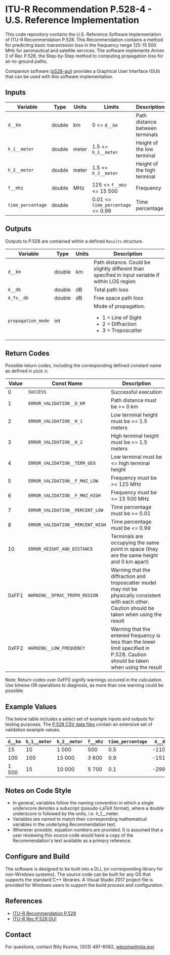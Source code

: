 # ITU-R Recommendation P.528-4 - U.S. Reference Implementation  #

This code repository contains the U.S. Reference Software Implementation of ITU-R Recommendation P.528. This Recommendation contains a method for predicting basic transmission loss in the frequency range 125-15 500 MHz for aeronautical and satellite services.  The software implements Annex 2 of Rec P.528, the Step-by-Step method to computing propagation loss for air-to-ground paths.

Companion software ([p528-gui](https://github.com/NTIA/p528-gui)) provides a Graphical User Interface (GUI) that can be used with this software implementation. 

## Inputs ##

| Variable          | Type   | Units | Limits       | Description  |
|-------------------|--------|-------|--------------|--------------|
| `d__km`           | double | km    | 0 <= `d__km` | Path distance between terminals |
| `h_1__meter`      | double | meter | 1.5 <= `h_1__meter` | Height of the low terminal |
| `h_2__meter`      | double | meter | 1.5 <= `h_2__meter` | Height of the high terminal |
| `f__mhz`          | double | MHz   | 125 <= `f__mhz` <= 15 500 | Frequency |
| `time_percentage` | double |       | 0.01 <= `time_percentage` <= 0.99 | Time percentage |
 
## Outputs ##

Outputs to P.528 are contained within a defined `Results` structure.

| Variable   | Type   | Units | Description |
|------------|--------|-------|-------------|
| `d__km`    | double | km    | Path distance.  Could be slightly different than specified in input variable if within LOS region |
| `A__db`    | double | dB    | Total path loss |
| `A_fs__db` | double | dB    | Free space path loss |
| `propagation_mode` | int |  | Mode of propagation. <ul><li>1 = Line of Sight</li><li>2 = Diffraction</li><li>3 = Troposcatter</li></ul> |

## Return Codes ##

Possible return codes, including the corresponding defined constant name as defined in `p528.h`:

| Value | Const Name                       | Description  |
| ------|----------------------------------|--------------|
|     0 | `SUCCESS`                        | Successful execution |
|     1 | `ERROR_VALIDATION__D_KM`         | Path distance must be >= 0 km |
|     2 | `ERROR_VALIDATION__H_1`          | Low terminal height must be >= 1.5 meters |
|     3 | `ERROR_VALIDATION__H_2`          | High terminal height must be >= 1.5 meters |
|     4 | `ERROR_VALIDATION__TERM_GEO`     | Low terminal must be <= high terminal height |
|     5 | `ERROR_VALIDATION__F_MHZ_LOW`    | Frequency must be >= 125 MHz |
|     6 | `ERROR_VALIDATION__F_MHZ_HIGH`   | Frequency must be <= 15 500 MHz |
|     7 | `ERROR_VALIDATION__PERCENT_LOW`  | Time percentage must be >= 0.01 |
|     8 | `ERROR_VALIDATION__PERCENT_HIGH` | Time percentage must be <= 0.99 |
|    10 | `ERROR_HEIGHT_AND_DISTANCE`      | Terminals are occupying the same point in space (they are the same height and 0 km apart) |
| 0xFF1 | `WARNING__DFRAC_TROPO_REGION`    | Warning that the diffraction and troposcatter model may not be physically consistent with each other. Caution should be taken when using the result |
| 0xFF2 | `WARNING__LOW_FREQUENCY`         | Warning that the entered frequency is less than the lower limit specified in P.528.  Caution should be taken when using the result |

Note: Return codes over 0xFF0 signify warnings occured in the calculation.  Use bitwise OR operations to diagnosis, as more than one warning could be possible.

## Example Values ##

The below table includes a select set of example inputs and outputs for testing purposes. The [P.528 CSV data files](https://www.itu.int/rec/R-REC-P.528/en) contain an extensive set of validation example values.

| `d__km` | `h_1__meter` | `h_2__meter` | `f__mhz` | `time_percentage` | `A__db` |
| --------|--------------|--------------|----------|-------------------|---------|
|      15 |           10 |        1 000 |      500 |               0.5 |  -110.0 |
|     100 |          100 |       15 000 |    3 600 |               0.9 |  -151.2 |
|   1 500 |           15 |       10 000 |    5 700 |               0.1 |  -299.5 |

## Notes on Code Style ##

 * In general, variables follow the naming convention in which a single underscore denotes a subscript (pseudo-LaTeX format), where a double underscore is followed by the units, i.e. h_1__meter.
 * Variables are named to match their corresponding mathematical variables in the underlying Recommendation text.
 * Wherever possible, equation numbers are provided.  It is assumed that a user reviewing this source code would have a copy of the Recommendation's text available as a primary reference.

## Configure and Build ##

The software is designed to be built into a DLL (or corresponding library for non-Windows systems).  The source code can be built for any OS that supports the standard C++ libraries.  A Visual Studio 2017 project file is provided for Windows users to support the build process and configuration.

## References ##

 * [ITU-R Recommendation P.528](https://www.itu.int/rec/R-REC-P.528/en)
 * [ITU-R Rec P.528 GUI](https://github.com/NTIA/p528-gui)

## Contact ##

For questions, contact Billy Kozma, (303) 497-6082, wkozma@ntia.gov
